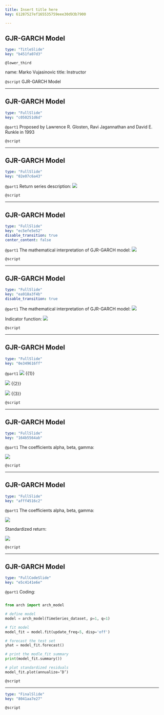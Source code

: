 ```yaml
---
title: Insert title here
key: 61287527ef165535759eee30d93b7900

---
```

## GJR-GARCH Model

```yaml
type: "TitleSlide"
key: "b451fa07d3"
```

`@lower_third`

name: Marko Vujasinovic
title: Instructor


`@script`
GJR-GARCH Model


---
## GJR-GARCH Model

```yaml
type: "FullSlide"
key: "c050251d6d"
```

`@part1`
Proposed by Lawrence R. Glosten, Ravi Jagannathan and David E. Runkle in 1993


`@script`



---
## GJR-GARCH Model

```yaml
type: "FullSlide"
key: "02e07c6a43"
```

`@part1`
Return series description:
![](https://assets.datacamp.com/production/repositories/4448/datasets/e79f6b4ec6d208020e724eedac24d20ac5d9a975/Returnseries_description.jpg)


`@script`



---
## GJR-GARCH Model

```yaml
type: "FullSlide"
key: "ec5efe5e52"
disable_transition: true
center_content: false
```

`@part1`
The mathematical interpretation of GJR-GARCH model:
![](https://assets.datacamp.com/production/repositories/4448/datasets/a449762bd70697d3b869f0076174f6094bcc3baf/GARCHequotion11.jpg)


`@script`



---
## GJR-GARCH Model

```yaml
type: "FullSlide"
key: "ea918a3f4b"
disable_transition: true
```

`@part1`
The mathematical interpretation of GJR-GARCH model:
![](https://assets.datacamp.com/production/repositories/4448/datasets/a449762bd70697d3b869f0076174f6094bcc3baf/GARCHequotion11.jpg)

Indicator function:
![](https://assets.datacamp.com/production/repositories/4448/datasets/706a0804cf7dc2224cc35748e7d525c97cc375d6/IndicationFunc.jpg)


`@script`



---
## GJR-GARCH Model

```yaml
type: "FullSlide"
key: "0e349616ff"
```

`@part1`
![](https://assets.datacamp.com/production/repositories/4448/datasets/af8cf7694a23284ce4412f576e069e8f431baa08/gammahigherthan0.jpg) {{1}}

![](https://assets.datacamp.com/production/repositories/4448/datasets/071a4ca3b9f85ead8893d7348007920fbe6f2df7/gammaequal0.jpg) {{2}}

![](https://assets.datacamp.com/production/repositories/4448/datasets/f29302a344adf0000337f726105fc04d08a8f9be/gammalessthan0.jpg) {{3}}


`@script`



---
## GJR-GARCH Model

```yaml
type: "FullSlide"
key: "164b5564ab"
```

`@part1`
The coefficients alpha, beta, gamma:

![](https://assets.datacamp.com/production/repositories/4448/datasets/0b3c50c17b4ef11289d7311bb96b03f9a17510ae/CoefDef.jpg)


`@script`



---
## GJR-GARCH Model

```yaml
type: "FullSlide"
key: "afff4516c2"
```

`@part1`
The coefficients alpha, beta, gamma:

![](https://assets.datacamp.com/production/repositories/4448/datasets/0b3c50c17b4ef11289d7311bb96b03f9a17510ae/CoefDef.jpg)

Standardized return:

![](https://assets.datacamp.com/production/repositories/4448/datasets/62b343cc46c228d852ce075a1c1c6240672f4a31/StandardizedReturn.jpg)


`@script`



---
## GJR-GARCH Model

```yaml
type: "FullCodeSlide"
key: "e5c4141e6e"
```

`@part1`
Coding:

```python

from arch import arch_model

# define model
model = arch_model(TimeSeries_dataset, p=1, q=1)

# fit model
model_fit = model.fit(update_freq=5, disp='off')

# forecast the test set
yhat = model_fit.forecast()

# print the modle_fit summary
print(model_fit.summary())

# plot standardized residuals
model_fit.plot(annualize=’D’)

```


`@script`



---


```yaml
type: "FinalSlide"
key: "8041aa7e27"
```

`@script`


